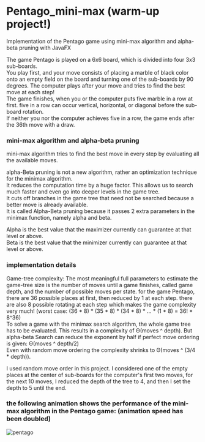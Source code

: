 # Pentago_mini-max (warm-up project!)
Implementation of the Pentago game using mini-max algorithm and alpha-beta pruning with JavaFX

The game Pentago is played on a 6x6 board, which is divided into four 3x3 sub-boards. <br />
You play first, and your move consists of placing a marble of black color onto an empty field on the board and turning one of the sub-boards by 90 degrees. The computer plays after your move and tries to find the best move at each step! <br />
The game finishes, when you or the computer puts five marble in a row at first. five in a row can occur vertical, horizontal, or diagonal before the sub-board rotation. <br />
If neither you nor the computer achieves five in a row, the game ends after the 36th move with a draw. 

### mini-max algorithm and alpha-beta pruning
mini-max algorithm tries to find the best move in every step by evaluating all the available moves.

alpha-Beta pruning is not a new algorithm, rather an optimization technique for the minimax algorithm. <br />
It reduces the computation time by a huge factor. This allows us to search much faster and even go into deeper levels in the game tree. <br />
It cuts off branches in the game tree that need not be searched because a better move is already available. <br />
It is called Alpha-Beta pruning because it passes 2 extra parameters in the minimax function, namely alpha and beta.

Alpha is the best value that the maximizer currently can guarantee at that level or above. <br />
Beta is the best value that the minimizer currently can guarantee at that level or above.
    
### implementation details
Game-tree complexity: The most meaningful full parameters to estimate the game-tree size is the number of moves until a game finishes, called game depth, and the number of possible moves per state. for the game Pentago, there are 36 possible places at first, then reduced by 1 at each step. there are also 8 possible rotating at each step which makes the game complexity very much! (worst case: (36 * 8) * (35 * 8) * (34 * 8) * ... * (1 * 8) = 36! * 8^36) <br />
To solve a game with the minimax search algorithm, the whole game tree has to be evaluated. This results in a complexity of Θ(moves ^ depth). But alpha-beta Search can reduce the exponent by half if perfect move ordering is given: Θ(moves ^ depth/2) <br />
Even with random move ordering the complexity shrinks to Θ(moves ^ (3/4 * depth)). 

I used random move order in this project. I considered one of the empty places at the center of sub-boards for the computer's first two moves, for the next 10 moves, I reduced the depth of the tree to 4, and then I set the depth to 5 until the end.

### the following animation shows the performance of the mini-max algorithm in the Pentago game: (animation speed has been doubled)

![pentago](https://user-images.githubusercontent.com/85555218/123473179-732a4100-d60d-11eb-885a-aed27e214637.gif)

